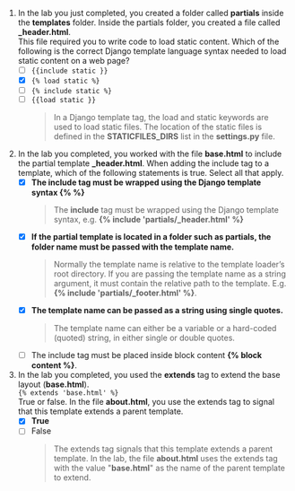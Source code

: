 1. In the lab you just completed, you created a folder called **partials** inside the **templates** folder. Inside the partials folder, you created a file called **_header.html**.<br/>This file required you to write code to load static content. Which of the following is the correct Django template language syntax needed to load static content on a web page?
    - [ ] `{{include static }}`
    - [x] `{% load static %}`
    - [ ] `{% include static %}`
    - [ ] `{{load static }}`
        > In a Django template tag, the load and static keywords are used to load static files. The location of the static files is defined in the **STATICFILES_DIRS** list in the **settings.py** file.

2. In the lab you completed, you worked with the file **base.html** to include the partial template **_header.html**. When adding the include tag to a template, which of the following statements is true. Select all that apply.
    - [x] **The include tag must be wrapped using the Django template syntax {% %}**
        > The **include** tag must be wrapped using the Django template syntax, e.g. **{% include 'partials/_header.html' %}**
    - [x] **If the partial template is located in a folder such as partials, the folder name must be passed with the template name.**
        > Normally the template name is relative to the template loader’s root directory. If you are passing the template name as a string argument, it must contain the relative path to the template. E.g. **{% include 'partials/_footer.html' %}**.
    - [x] **The template name can be passed as a string using single quotes.**
        > The template name can either be a variable or a hard-coded (quoted) string, in either single or double quotes.
    - [ ] The include tag must be placed inside block content **{% block content %}**.

3. In the lab you completed, you used the **extends** tag to extend the base layout (**base.html**).<br/>`{% extends 'base.html' %}`<br/>True or false. In the file **about.html**, you use the extends tag to signal that this template extends a parent template.
    - [x] **True**
    - [ ] False
        > The extends tag signals that this template extends a parent template. In the lab, the file **about.html** uses the extends tag with the value "**base.html**" as the name of the parent template to extend.

